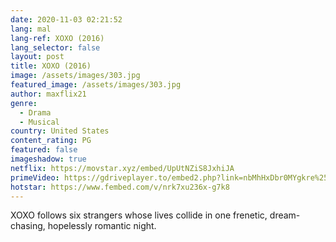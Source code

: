 ```yaml
---
date: 2020-11-03 02:21:52
lang: mal
lang-ref: XOXO (2016)
lang_selector: false
layout: post
title: XOXO (2016)
image: /assets/images/303.jpg
featured_image: /assets/images/303.jpg
author: maxflix21
genre:
  - Drama
  - Musical
country: United States
content_rating: PG
featured: false
imageshadow: true
netflix: https://movstar.xyz/embed/UpUtNZiS8JxhiJA
primeVideo: https://gdriveplayer.to/embed2.php?link=nbMhHxDbr0MYgkre%252FiOIigJ7w7O2EX73E%252BU5YO6PpWcTsuzYXTN5GhJ10WV%252Bbi640UD2WSKGO6ZFQntE1EZmo3yU1ipKGP5pak7ZQQQ0tBvTbzMh%252F%252BgDRKtdlFt8DoDv1n5T%252BMRRsL1doG51MVDFoQLC2TcFqjMLJhCpp6TSswwNQhn31TzgSdmrjwIYD8hls%253D
hotstar: https://www.fembed.com/v/nrk7xu236x-g7k8
---
```

XOXO follows six strangers whose lives collide in one frenetic, dream-chasing, hopelessly romantic night.